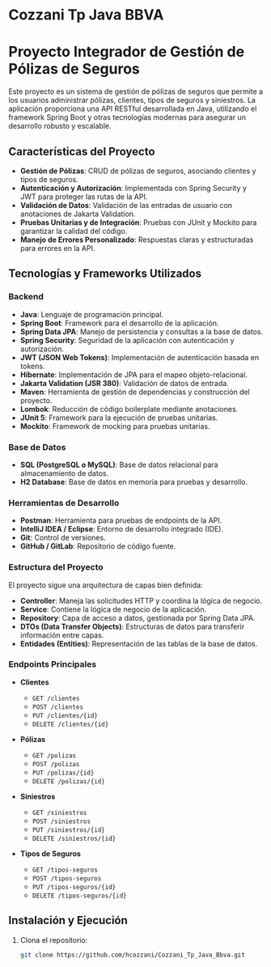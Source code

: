 # Cozzani Tp Java BBVA

# Proyecto Integrador de Gestión de Pólizas de Seguros

Este proyecto es un sistema de gestión de pólizas de seguros que permite a los usuarios administrar pólizas, clientes, tipos de seguros y siniestros. La aplicación proporciona una API RESTful desarrollada en Java, utilizando el framework Spring Boot y otras tecnologías modernas para asegurar un desarrollo robusto y escalable.

## Características del Proyecto

- **Gestión de Pólizas**: CRUD de pólizas de seguros, asociando clientes y tipos de seguros.
- **Autenticación y Autorización**: Implementada con Spring Security y JWT para proteger las rutas de la API.
- **Validación de Datos**: Validación de las entradas de usuario con anotaciones de Jakarta Validation.
- **Pruebas Unitarias y de Integración**: Pruebas con JUnit y Mockito para garantizar la calidad del código.
- **Manejo de Errores Personalizado**: Respuestas claras y estructuradas para errores en la API.

## Tecnologías y Frameworks Utilizados

### Backend
- **Java**: Lenguaje de programación principal.
- **Spring Boot**: Framework para el desarrollo de la aplicación.
- **Spring Data JPA**: Manejo de persistencia y consultas a la base de datos.
- **Spring Security**: Seguridad de la aplicación con autenticación y autorización.
- **JWT (JSON Web Tokens)**: Implementación de autenticación basada en tokens.
- **Hibernate**: Implementación de JPA para el mapeo objeto-relacional.
- **Jakarta Validation (JSR 380)**: Validación de datos de entrada.
- **Maven**: Herramienta de gestión de dependencias y construcción del proyecto.
- **Lombok**: Reducción de código boilerplate mediante anotaciones.
- **JUnit 5**: Framework para la ejecución de pruebas unitarias.
- **Mockito**: Framework de mocking para pruebas unitarias.

### Base de Datos
- **SQL (PostgreSQL o MySQL)**: Base de datos relacional para almacenamiento de datos.
- **H2 Database**: Base de datos en memoria para pruebas y desarrollo.

### Herramientas de Desarrollo
- **Postman**: Herramienta para pruebas de endpoints de la API.
- **IntelliJ IDEA / Eclipse**: Entorno de desarrollo integrado (IDE).
- **Git**: Control de versiones.
- **GitHub / GitLab**: Repositorio de código fuente.

### Estructura del Proyecto
El proyecto sigue una arquitectura de capas bien definida:
- **Controller**: Maneja las solicitudes HTTP y coordina la lógica de negocio.
- **Service**: Contiene la lógica de negocio de la aplicación.
- **Repository**: Capa de acceso a datos, gestionada por Spring Data JPA.
- **DTOs (Data Transfer Objects)**: Estructuras de datos para transferir información entre capas.
- **Entidades (Entities)**: Representación de las tablas de la base de datos.

### Endpoints Principales
- **Clientes**
  - `GET /clientes`
  - `POST /clientes`
  - `PUT /clientes/{id}`
  - `DELETE /clientes/{id}`

- **Pólizas**
  - `GET /polizas`
  - `POST /polizas`
  - `PUT /polizas/{id}`
  - `DELETE /polizas/{id}`

- **Siniestros**
  - `GET /siniestros`
  - `POST /siniestros`
  - `PUT /siniestros/{id}`
  - `DELETE /siniestros/{id}`

- **Tipos de Seguros**
  - `GET /tipos-seguros`
  - `POST /tipos-seguros`
  - `PUT /tipos-seguros/{id}`
  - `DELETE /tipos-seguros/{id}`

## Instalación y Ejecución

1. Clona el repositorio:
   ```bash
   git clone https://github.com/hcozzani/Cozzani_Tp_Java_Bbva.git
